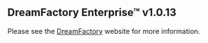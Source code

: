 ## DreamFactory Enterprise&trade; v1.0.13
Please see the [DreamFactory](https://www.dreamfactory.com/) website for more information.
